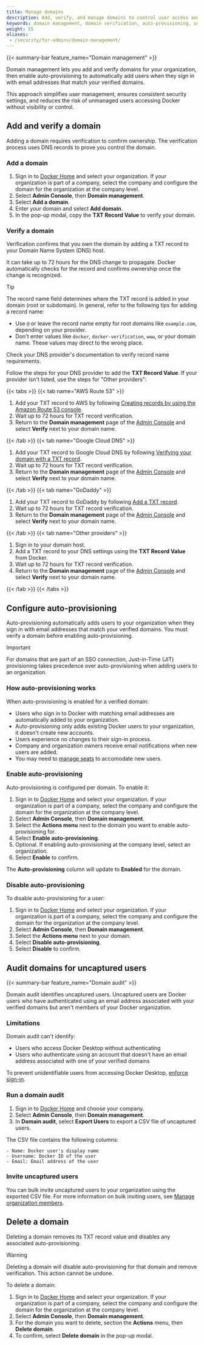 ```yaml
---
title: Manage domains
description: Add, verify, and manage domains to control user access and enable auto-provisioning in Docker organizations
keywords: domain management, domain verification, auto-provisioning, user management, DNS, TXT record, Admin Console
weight: 55
aliases:
 - /security/for-admins/domain-management/
---
```


{{< summary-bar feature_name="Domain management" >}}

Domain management lets you add and verify domains for your organization, then enable auto-provisioning to automatically add users when they sign in with email addresses that match your verified domains.

This approach simplifies user management, ensures consistent security settings, and reduces the risk of unmanaged users accessing Docker without visibility or control.

## Add and verify a domain

Adding a domain requires verification to confirm ownership. The verification process uses DNS records to prove you control the domain.

### Add a domain

1. Sign in to [Docker Home](https://app.docker.com) and select
your organization. If your organization is part of a company, select the company
and configure the domain for the organization at the company level.
1. Select **Admin Console**, then **Domain management**.
1. Select **Add a domain**.
1. Enter your domain and select **Add domain**.
1. In the pop-up modal, copy the **TXT Record Value** to verify your domain.

### Verify a domain

Verification confirms that you own the domain by adding a TXT record to your Domain Name System (DNS) host.

It can take up to 72 hours for the DNS change to propagate. Docker automatically
checks for the record and confirms ownership once the change is recognized.

> [!TIP]
>
> The record name field determines where the TXT record is added in your domain
(root or subdomain). In general, refer to the following tips for
adding a record name:
>
> - Use `@` or leave the record name empty for root domains like `example.com`,
depending on your provider.
> - Don't enter values like `docker`, `docker-verification`, `www`, or your
domain name. These values may direct to the wrong place.
>
> Check your DNS provider's documentation to verify record name requirements.

Follow the steps for your DNS provider to add the **TXT Record Value**. If
your provider isn't listed, use the steps for "Other providers":

{{< tabs >}}
{{< tab name="AWS Route 53" >}}

1. Add your TXT record to AWS by following [Creating records by using the Amazon Route 53 console](https://docs.aws.amazon.com/Route53/latest/DeveloperGuide/resource-record-sets-creating.html).
1. Wait up to 72 hours for TXT record verification.
1. Return to the **Domain management** page of the
[Admin Console](https://app.docker.com/admin) and select **Verify** next to
your domain name.

{{< /tab >}}
{{< tab name="Google Cloud DNS" >}}

1. Add your TXT record to Google Cloud DNS by following [Verifying your domain with a TXT record](https://cloud.google.com/identity/docs/verify-domain-txt).
1. Wait up to 72 hours for TXT record verification.
1. Return to the **Domain management** page of the
[Admin Console](https://app.docker.com/admin) and select **Verify** next to
your domain name.

{{< /tab >}}
{{< tab name="GoDaddy" >}}

1. Add your TXT record to GoDaddy by following [Add a TXT record](https://www.godaddy.com/help/add-a-txt-record-19232).
1. Wait up to 72 hours for TXT record verification.
1. Return to the **Domain management** page of the
[Admin Console](https://app.docker.com/admin) and select **Verify** next to
your domain name.

{{< /tab >}}
{{< tab name="Other providers" >}}

1. Sign in to your domain host.
1. Add a TXT record to your DNS settings using the **TXT Record Value** from Docker.
1. Wait up to 72 hours for TXT record verification.
1. Return to the **Domain management** page of the
[Admin Console](https://app.docker.com/admin) and select **Verify** next to
your domain name.

{{< /tab >}}
{{< /tabs >}}

## Configure auto-provisioning

Auto-provisioning automatically adds users to your organization when they sign in with email addresses that match your verified domains. You must verify a domain before enabling auto-provisioning.

> [!IMPORTANT]
>
> For domains that are part of an SSO connection, Just-in-Time (JIT) provisioning takes precedence over auto-provisioning when adding users to an organization.

### How auto-provisioning works

When auto-provisioning is enabled for a verified domain:

- Users who sign in to Docker with matching email addresses are automatically added to your organization.
- Auto-provisioning only adds existing Docker users to your organization, it doesn't create new accounts.
- Users experience no changes to their sign-in process.
- Company and organization owners receive email notifications when new users are added.
- You may need to [manage seats](/manuals/subscription/manage-seats.md) to accomodate new users.

### Enable auto-provisioning

Auto-provisioning is configured per domain. To enable it:

1. Sign in to [Docker Home](https://app.docker.com) and select
your organization. If your organization is part of a company, select the company
and configure the domain for the organization at the company level.
1. Select **Admin Console**, then **Domain management**.
1. Select the **Actions menu** next to the domain you want to enable
auto-provisioning for.
1. Select **Enable auto-provisioning**.
1. Optional. If enabling auto-provisioning at the company level, select an
organization.
1. Select **Enable** to confirm.

The **Auto-provisioning** column will update to **Enabled** for the domain.

### Disable auto-provisioning

To disable auto-provisioning for a user:

1. Sign in to [Docker Home](https://app.docker.com) and select
your organization. If your organization is part of a company, select the company
and configure the domain for the organization at the company level.
1. Select **Admin Console**, then **Domain management**.
1. Select the **Actions menu** next to your domain.
1. Select **Disable auto-provisioning**.
1. Select **Disable** to confirm.

## Audit domains for uncaptured users

{{< summary-bar feature_name="Domain audit" >}}

Domain audit identifies uncaptured users. Uncaptured users are Docker users who have authenticated using an email address associated with your verified domains but aren't members of your Docker organization.

### Limitations

Domain audit can't identify:

- Users who access Docker Desktop without authenticating
- Users who authenticate using an account that doesn't have an
email address associated with one of your verified domains

To prevent unidentifiable users from accessing Docker Desktop, [enforce sign-in](/manuals/enterprise/security/enforce-sign-in/_index.md).

### Run a domain audit

1. Sign in to [Docker Home](https://app.docker.com) and choose your
company.
1. Select **Admin Console**, then **Domain management**.
1. In **Domain audit**, select **Export Users** to export a CSV file
of uncaptured users.

The CSV file contains the following columns:

    - Name: Docker user's display name
    - Username: Docker ID of the user
    - Email: Email address of the user

### Invite uncaptured users

You can bulk invite uncaptured users to your organization using the exported
CSV file. For more information on bulk inviting users, see
[Manage organization members](/manuals/admin/organization/members.md).

## Delete a domain

Deleting a domain removes its TXT record value and disables any associated auto-provisioning.

>[!WARNING]
>
> Deleting a domain will disable auto-provisioning for that domain and remove verification. This action cannot be undone.

To delete a domain:

1. Sign in to [Docker Home](https://app.docker.com) and select
your organization. If your organization is part of a company, select the company
and configure the domain for the organization at the company level.
1. Select **Admin Console**, then **Domain management**.
1. For the domain you want to delete, section the **Actions** menu, then
**Delete domain**.
1. To confirm, select **Delete domain** in the pop-up modal.
